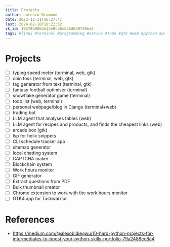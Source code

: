 ```yaml
---
title: Projects
author: Lorenzo Drumond
date: 2023-12-31T16:27:47
last: 2024-02-18T18:22:32
zk_id: 19578b9863e13e9ca8c5a5d8d0749ea5
tags: #linux #terminal #programming #native #todo #gtk #web #python #projects #libadwaita
---
```



# Projects
- [ ] typing speed meter (terminal, web, gtk)
- [ ] coin toss (terminal, web, gtk)
- [ ] tag generator from text (terminal, gtk)
- [ ] fantasy football optimiser (terminal)
- [ ] snowflake generator game (terminal)
- [ ] todo list (web, terminal)
- [ ] personal webpage/blog in Django (terminal+web)
- [ ] trading bot
- [ ] LLM agent that analyses tables (web)
- [ ] LLM agent for recipes and products, and finds the cheapest links (web)
- [ ] arcade box (gtk)
- [ ] lsp for helix snippets
- [ ] CLI schedule tracker app
- [ ] sitemap generator
- [ ] local chatting system
- [ ] CAPTCHA maker
- [ ] Blockchain system
- [ ] Work hours monitor
- [ ] GIF generator
- [ ] Extract questions from PDF
- [ ] Bulk thumbnail creator
- [ ] Chrome extension to work with the work hours monitor
- [ ] GTK4 app for Taskwarrior

# References
- https://medium.com/@alexobidiegwu/10-hard-python-projects-for-intermediates-to-boost-your-python-skills-portfolio-79a2488ec8a4
